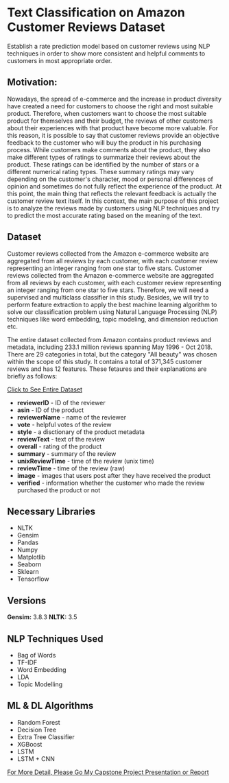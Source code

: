 # Text Classification on Amazon Customer Reviews Dataset

Establish a rate prediction model based on customer reviews using NLP techniques in order to show more consistent and helpful comments to customers in most appropriate order.

## Motivation: 

Nowadays, the spread of e-commerce and the increase in product diversity have created a need for customers to choose the right and most suitable product. Therefore, when customers want to choose the most suitable product for themselves and their budget, the reviews of other customers about their experiences with that product have become more valuable. For this reason, it is possible to say that customer reviews provide an objective feedback to the customer who will buy the product in his purchasing process. 
While customers make comments about the product, they also make different types of ratings to summarize their reviews about the product. These ratings can be identified by the number of stars or a different numerical rating types. These summary ratings may vary depending on the customer's character, mood or personal differences of opinion and sometimes do not fully reflect the experience of the product. At this point, the main thing that reflects the relevant feedback is actually the customer review text itself. In this context, the main purpose of this project is to analyze the reviews made by customers using NLP techniques and try to predict the most accurate rating based on the meaning of the text.


## Dataset

Customer reviews collected from the Amazon e-commerce website are aggregated from all reviews by each customer, with each customer review representing an integer ranging from one star to five stars. Customer reviews collected from the Amazon e-commerce website are aggregated from all reviews by each customer, with each customer review representing an integer ranging from one star to five stars. Therefore, we will need a supervised and multiclass classifier in this study. Besides, we will try to perform feature extraction to apply the best machine learning algorithm to solve our classification problem using Natural Language Processing (NLP) techniques like word embedding, topic modeling, and dimension reduction etc. <br>

The entire dataset collected from Amazon contains product reviews and metadata, including 233.1 million reviews spanning May 1996 - Oct 2018. There are 29 categories in total, but the category "All beauty" was chosen within the scope of this study. It contains a total of 371,345 customer reviews and has 12 features. These fetaures and their explanations are briefly as follows: 

[Click to See Entire Dataset](http://deepyeti.ucsd.edu/jianmo/amazon/)

* **reviewerID** - ID of the reviewer
* **asin** - ID of the product
* **reviewerName** - name of the reviewer
* **vote** - helpful votes of the review
* **style** - a disctionary of the product metadata
* **reviewText** - text of the review
* **overall** - rating of the product
* **summary** - summary of the review
* **unixReviewTime** - time of the review (unix time)
* **reviewTime** - time of the review (raw)
* **image** - images that users post after they have received the product
* **verified** - information whether the customer who made the review purchased the product or not

## Necessary Libraries

* NLTK
* Gensim
* Pandas
* Numpy
* Matplotlib
* Seaborn
* Sklearn
* Tensorflow

## Versions

**Gensim:** 3.8.3
**NLTK:** 3.5

## NLP Techniques Used

* Bag of Words
* TF-IDF
* Word Embedding
* LDA
* Topic Modelling

## ML & DL Algorithms

* Random Forest
* Decision Tree
* Extra Tree Classifier
* XGBoost
* LSTM
* LSTM + CNN

[For More Detail, Please Go My Capstone Project Presentation or Report](https://github.com/forxinecesimsek/text_classification/blob/dd208edcf303ba77c62b5e5ce97319dc589db8af/Text%20Classification%20-%20Capstone%20Project%20Report.pdf)
